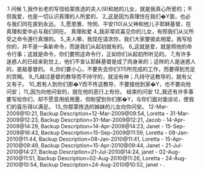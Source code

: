 .1 
问候 
1_我作长老的写信给蒙拣选的夫人(9)和她的儿女，就是我真心所爱的；不但我爱，也是一切认识真理的人所爱的， 2_这是因为真理住在我们�Y面，也必与我们同在直到永远。 3_愿恩惠、怜悯、平安(10)从父神和他儿子耶稣基督，在真理和爱中必与我们同在。 
真理和爱 
4_我非常欢喜见你的儿女，有照我们从父所受之命令遵行真理的。 5_夫人哪，我现在请求你，我们大家要彼此相爱。我写给你的，并不是一条新命令，而是我们从起初就有的。 6_这就是爱，就是照他的命令行事；这就是命令，你们要照这命令行，正如你们从起初所听见的。 
7_有许多迷惑人的已经来到世上，他们不宣认耶稣基督是成了肉身来的；这样的人是迷惑人的，是敌基督的。 8_你们要小心，不要失去你们(11)所完成的工作，而要得到充足的赏赐。 
9_凡越过基督的教导而不持守的，就没有神；凡持守这教导的，就有父又有子。 10_若有人到你们那�Y而不传这教导，不要接他到家�Y，也不要向他问安； 11_因为向他问安的，就在他的恶行上有份。 
结束的问安 
12_我还有许多事要写给你们，却不愿意用纸用墨，但盼望到你们那�Y，与你们面对面谈论，使我们的喜乐得以满足。 13_你那蒙拣选的姊妹的儿女向你问安。 
12-Mar-2009@10:21, Backup Description=12-Mar-2009@09:54, Loretta - 
31-Mar-2009@12:23, Backup Description=31-Mar-2009@12:21, Jacob - 
14-Apr-2009@14:29, Backup Description=14-Apr-2009@14:23, Janet - 
15-Sep-2009@16:43, Backup Description=15-Sep-2009@11:59, Loretta - 
08-Jan-2010@11:44, Backup Description=08-Jan-2010@11:41, Loretta - 
15-Apr-2010@09:49, Backup Description=15-Apr-2010@09:44, Janet - 
21-Jul-2010@14:27, Backup Description=21-Jul-2010@14:24, janet - 
02-Aug-2010@11:51, Backup Description=02-Aug-2010@11:26, Loretta - 
24-Aug-2010@10:54, Backup Description=24-Aug-2010@10:52, janet - 
.